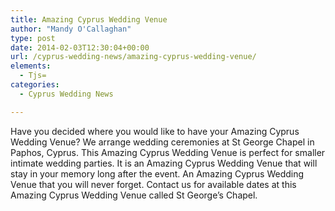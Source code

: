 ```yaml
---
title: Amazing Cyprus Wedding Venue
author: "Mandy O'Callaghan"
type: post
date: 2014-02-03T12:30:04+00:00
url: /cyprus-wedding-news/amazing-cyprus-wedding-venue/
elements:
  - Tjs=
categories:
  - Cyprus Wedding News

---
```

Have you decided where you would like to have your Amazing Cyprus Wedding Venue? We arrange wedding ceremonies at St George Chapel in Paphos, Cyprus. This Amazing Cyprus Wedding Venue is perfect for smaller intimate wedding parties. It is an Amazing Cyprus Wedding Venue that will stay in your memory long after the event. An Amazing Cyprus Wedding Venue that you will never forget. Contact us for available dates at this Amazing Cyprus Wedding Venue called St George&#8217;s Chapel.